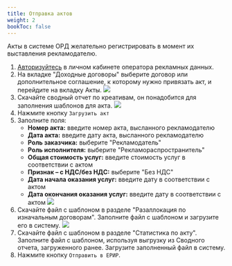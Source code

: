 ```yaml
---
title: Отправка актов
weight: 2
bookToc: false
---
```


Акты в системе ОРД желательно регистрировать в момент их выставления рекламодателю.

1. [Авторизуйтесь](../auth) в личном кабинете оператора рекламных данных.
1. На вкладке "Доходные договоры" выберите договор или дополнительное соглашение, к которому нужно привязать акт, и перейдите на вкладку Акты.
   ![](../img/mediascout_choose_contract.png)
1. Скачайте сводный отчет по креативам, он понадобится для заполнения шаблонов для акта.
   ![](../img/mediascout_download_report.png)
1. Нажмите кнопку `Загрузить акт`
1. Заполните поля:
   - **Номер акта:** введите номер акта, высланного рекламодателю
   - **Дата акта:** введите дату акта, высланного рекламодателю
   - **Роль заказчика:** выберите "Рекламодатель"
   - **Роль исполнителя:** выберите "Рекламораспространитель"
   - **Общая стоимость услуг:** введите стоимость услуг в соответствии с актом
   - **Признак – с НДС/без НДС:** выберите "Без НДС"
   - **Дата начала оказания услуг:** введите дату в соответствии с актом
   - **Дата окончания оказания услуг:** введите дату в соответствии с актом
   ![](../img/mediascout_add_act_fields.png)
1. Скачайте файл с шаблоном в разделе "Разаллокация по изначальным договорам". Заполните файл с шаблоном и загрузите его в систему.
   ![](../img/mediascout_add_files.png)
1. Скачайте файл с шаблоном в разделе "Статистика по акту". Заполните файл с шаблоном, используя выгрузку из Сводного отчета, загруженного ранее. Загрузите заполненный файл в систему.
1. Нажмите кнопку `Отправить в ЕРИР`. 